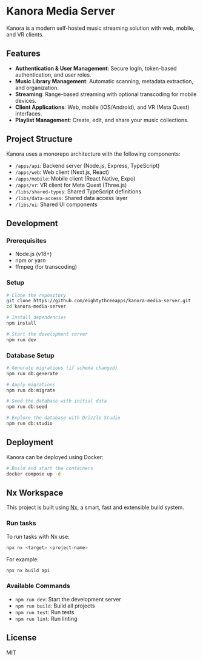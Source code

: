 # Kanora Media Server

Kanora is a modern self-hosted music streaming solution with web, mobile, and VR clients.

## Features

- **Authentication & User Management**: Secure login, token-based authentication, and user roles.
- **Music Library Management**: Automatic scanning, metadata extraction, and organization.
- **Streaming**: Range-based streaming with optional transcoding for mobile devices.
- **Client Applications**: Web, mobile (iOS/Android), and VR (Meta Quest) interfaces.
- **Playlist Management**: Create, edit, and share your music collections.

## Project Structure

Kanora uses a monorepo architecture with the following components:

- `/apps/api`: Backend server (Node.js, Express, TypeScript)
- `/apps/web`: Web client (Next.js, React)
- `/apps/mobile`: Mobile client (React Native, Expo)
- `/apps/vr`: VR client for Meta Quest (Three.js)
- `/libs/shared-types`: Shared TypeScript definitions
- `/libs/data-access`: Shared data access layer
- `/libs/ui`: Shared UI components

## Development

### Prerequisites

- Node.js (v18+)
- npm or yarn
- ffmpeg (for transcoding)

### Setup

```bash
# Clone the repository
git clone https://github.com/eightythreeapps/kanora-media-server.git
cd kanora-media-server

# Install dependencies
npm install

# Start the development server
npm run dev
```

### Database Setup

```bash
# Generate migrations (if schema changed)
npm run db:generate

# Apply migrations
npm run db:migrate

# Seed the database with initial data
npm run db:seed

# Explore the database with Drizzle Studio
npm run db:studio
```

## Deployment

Kanora can be deployed using Docker:

```bash
# Build and start the containers
docker compose up -d
```

## Nx Workspace

This project is built using [Nx](https://nx.dev), a smart, fast and extensible build system.

### Run tasks

To run tasks with Nx use:

```sh
npx nx <target> <project-name>
```

For example:

```sh
npx nx build api
```

### Available Commands

- `npm run dev`: Start the development server
- `npm run build`: Build all projects
- `npm run test`: Run tests
- `npm run lint`: Run linting

## License

MIT
